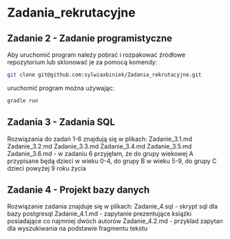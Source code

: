 # Zadania_rekrutacyjne

## Zadanie 2 - Zadanie programistyczne

Aby uruchomić program należy pobrać i rozpakować źródłowe repozytorium lub sklonować je za pomocą komendy:
```bash
git clone git@github.com:sylwiaxbiniek/Zadania_rekrutacyjne.git
```
uruchomić program można używając:
```bash
gradle run
```


## Zadania 3 - Zadania SQL

Rozwiązania do zadań 1-6 znajdują się w plikach:
Zadanie_3.1.md
Zadanie_3.2.md
Zadanie_3.3.md
Zadanie_3.4.md
Zadanie_3.5.md
Zadanie_3.6.md - w zadaniu 6 przyjęłam, że do grupy wiekowej A przypisane będą dzieci w wieku 0-4, do grupy B w wieku 5-9, do grupy C dzieci powyżej 9 roku życia



## Zadanie 4 - Projekt bazy danych

Rozwiązanie zadania znajduje się w plikach:
Zadanie_4.sql - skrypt sql dla bazy postgresql
Zadanie_4.1.md - zapytanie prezentujące książki posiadające co najmniej dwóch autorów
Zadanie_4.2.md - przyklad zapytan dla wyszukiwania na podstawie fragmentu tekstu

